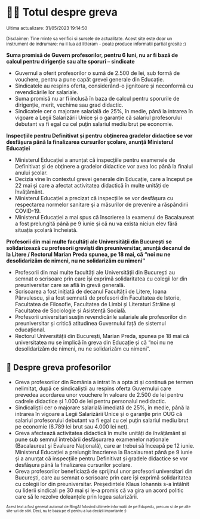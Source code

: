 # 👩‍🏫 Totul despre greva
<sub>Ultima actualizare: 31/05/2023 19:14:50</sub>

<sub>Disclaimer: Tine minte sa verifici si sursele de actualitate. Acest site este doar un instrument de indrumare: nu il lua ad litteram - poate produce informatii partial gresite :)</sub>

**Suma promisă de Guvern profesorilor, pentru 6 luni, nu ar fi bază de calcul pentru dirigenție sau alte sporuri – sindicate**
- Guvernul a oferit profesorilor o sumă de 2.500 de lei, sub formă de vouchere, pentru a pune capăt grevei generale din Educație.
- Sindicatele au respins oferta, considerând-o jignitoare și neconformă cu revendicările lor salariale.
- Suma promisă nu ar fi inclusă în baza de calcul pentru sporurile de dirigenție, merit, vechime sau grad didactic.
- Sindicatele cer o majorare salarială de 25%, în medie, până la intrarea în vigoare a Legii Salarizării Unice și o garanție că salariul profesorului debutant va fi egal cu cel puțin salariul mediu brut pe economie.

**Inspecțiile pentru Definitivat și pentru obținerea gradelor didactice se vor desfășura până la finalizarea cursurilor școlare, anunță Ministerul Educației**
- Ministerul Educației a anunțat că inspecțiile pentru examenele de Definitivat și de obținere a gradelor didactice vor avea loc până la finalul anului școlar.
- Decizia vine în contextul grevei generale din Educație, care a început pe 22 mai și care a afectat activitatea didactică în multe unități de învățământ.
- Ministerul Educației a precizat că inspecțiile se vor desfășura cu respectarea normelor sanitare și a măsurilor de prevenire a răspândirii COVID-19.
- Ministerul Educației a mai spus că înscrierea la examenul de Bacalaureat a fost prelungită până pe 9 iunie și că nu va exista niciun elev fără situația școlară încheiată.

**Profesorii din mai multe facultăți ale Universității din București se solidarizează cu profesorii greviști din preuniversitar, anunță decanul de la Litere / Rectorul Marian Preda spunea, pe 18 mai, că “noi nu ne desolidarizăm de nimeni, nu ne solidarizăm cu nimeni”**
- Profesorii din mai multe facultăți ale Universității din București au semnat o scrisoare prin care își exprimă solidaritatea cu colegii lor din preuniversitar care se află în grevă generală.
- Scrisoarea a fost inițiată de decanul Facultății de Litere, Ioana Pârvulescu, și a fost semnată de profesori din Facultatea de Istorie, Facultatea de Filosofie, Facultatea de Limbi și Literaturi Străine și Facultatea de Sociologie și Asistență Socială.
- Profesorii universitari susțin revendicările salariale ale profesorilor din preuniversitar și critică atitudinea Guvernului față de sistemul educațional.
- Rectorul Universității din București, Marian Preda, spunea pe 18 mai că universitatea nu se implică în greva din Educație și că “noi nu ne desolidarizăm de nimeni, nu ne solidarizăm cu nimeni”.

## 🏫 Despre greva profesorilor
- Greva profesorilor din România a intrat în a opta zi și continuă pe termen nelimitat, după ce sindicaliștii au respins oferta Guvernului care prevedea acordarea unor vouchere în valoare de 2.500 de lei pentru cadrele didactice și 1.000 de lei pentru personalul nedidactic.
- Sindicaliștii cer o majorare salarială imediată de 25%, în medie, până la intrarea în vigoare a Legii Salarizării Unice și o garanție prin OUG că salariul profesorului debutant va fi egal cu cel puțin salariul mediu brut pe economie (6.789 lei brut sau 4.000 lei net).
- Greva afectează activitatea didactică în multe unități de învățământ și pune sub semnul întrebării desfășurarea examenelor naționale (Bacalaureat și Evaluare Națională), care ar trebui să înceapă pe 12 iunie. Ministerul Educației a prelungit înscrierea la Bacalaureat până pe 9 iunie și a anunțat că inspecțiile pentru Definitivat și gradele didactice se vor desfășura până la finalizarea cursurilor școlare.
- Greva profesorilor beneficiază de sprijinul unor profesori universitari din București, care au semnat o scrisoare prin care își exprimă solidaritatea cu colegii lor din preuniversitar. Președintele Klaus Iohannis s-a întâlnit cu liderii sindicali pe 30 mai și le-a promis că va gira un acord politic care să le rezolve doleanțele prin legea salarizării.


<sub><sub>Acest text a fost generat automat de BingAI folosind ultimele informatii de pe Edupedu, precum si de pe alte site-uri de stiri. Deci, nu te baza pe el pentru a lua decizii importante :)</sub></sub>